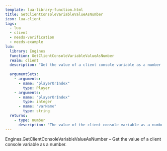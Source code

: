 ```yaml
---
template: lua-library-function.html
title: GetClientConsoleVariableValueAsNumber
icon: lua-client
tags:
  - lua
  - client
  - needs-verification
  - needs-example
lua:
  library: Engines
  function: GetClientConsoleVariableValueAsNumber
  realm: client
  description: "Get the value of a client console variable as a number."
  
  argumentSets:
    - arguments:
      - name: "playerOrIndex"
        type: Player
    - arguments:
      - name: "playerOrIndex"
        type: integer
      - name: "varName"
        type: string
  returns:
    - type: number
      description: "The value of the client console variable as a number."
---
```


<div class="lua__search__keywords">
Engines.GetClientConsoleVariableValueAsNumber &#x2013; Get the value of a client console variable as a number.
</div>
